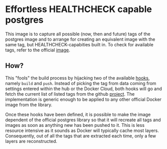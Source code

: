 # Effortless HEALTHCHECK capable postgres

This image is to capture all possible (now, then and future) tags of the
postgres image and to arrange for creating an equivalent image with the same
tag, but HEALTHCHECK-capabities built in.  To check for available tags, refer to
the official [image](https://hub.docker.com/_/postgres/).

## How?

This "fools" the build process by hijacking two of the available [hooks], namely
`build` and `push`. Instead of picking the tag from data coming from settings
entered within the hub or the Docker Cloud, both hooks will go and fetch the
current list of listed tags from the github [project][postgres]. The
implementation is generic enough to be applied to any other official Docker
image from the library.

  [hooks]: https://docs.docker.com/docker-cloud/builds/advanced/#custom-build-phase-hooks
  [postgres]: https://github.com/docker-library/official-images/blob/master/library/postgres

Once these hooks have been defined, it is possible to make the image dependent
of the official postgres library so that it will recreate all tags and images as
soon as anything new has been pushed to it. This is less resource intensive as
it sounds as Docker will typically cache most layers. Consequently, out of all
the tags that are extracted each time, only a few layers are reconstructed.
